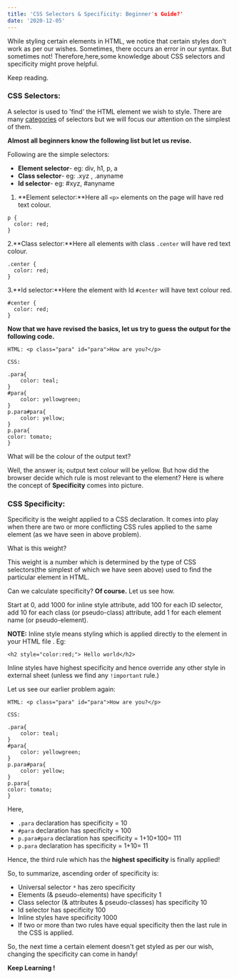 ```yaml
---
title: 'CSS Selectors & Specificity: Beginner's Guide?'
date: '2020-12-05'
---
```


While styling certain elements in HTML, we notice that certain styles don't work as per our wishes. Sometimes, there occurs an error in our syntax. But sometimes not! 
Therefore,here,some knowledge about CSS selectors and specificity might prove helpful.

Keep reading.


### **CSS Selectors:**
A selector is used to 'find' the HTML element we wish to style.
There are many [categories](https://www.w3schools.com/css/css_selectors.asp) of selectors but we will focus our attention on the simplest of them.

**Almost all beginners know the following list but let us revise.**

Following are the simple selectors:
+ **Element selector**- eg: div, h1, p, a
+ **Class selector**- eg: .xyz , .anyname
+ **Id selector**- eg: #xyz, #anyname


1. **Element selector:**Here all `<p>` elements on the page will have red text colour.
```
p {
  color: red;
}
```


2.**Class selector:**Here all elements with class `.center` will have red text colour.
```
.center {
  color: red;
}
```


3.**Id selector:**Here the element with Id `#center` will have text colour red.
```
#center {
  color: red;
}
```

**Now that we have revised the basics, let us try to guess the output for the following code.**
```
HTML: <p class="para" id="para">How are you?</p>

CSS:
   
.para{
    color: teal;
}
#para{
    color: yellowgreen;
}
p.para#para{
    color: yellow;
}
p.para{
color: tomato;
}
```
What will be the colour of the output text?

Well, the answer is; output text colour will be yellow. But how did the browser decide which rule is most relevant to the element?
Here is where the concept of **Specificity** comes into picture.


### **CSS Specificity:**

Specificity is the weight applied to a CSS declaration. It comes into play when there are two or more conflicting CSS rules applied to the same element (as we have seen in above problem).

What is this weight? 

This weight is a number which is determined by the type of CSS selectors(the simplest of which we have seen above) used to find the particular element in HTML.


Can we calculate specificity? **Of course.** Let us see how.


Start at 0, add 1000 for inline style attribute, add 100 for each ID selector, add 10 for each class (or pseudo-class) attribute, add 1 for each element name (or pseudo-element).

**NOTE:** Inline style means styling which is applied directly to the element in your HTML file . Eg: 
```
<h2 style="color:red;"> Hello world</h2>
```
Inline styles have highest specificity and hence override any other style in external sheet (unless we find any `!important` rule.)

Let us see our earlier problem again:
```
HTML: <p class="para" id="para">How are you?</p>

CSS:
   
.para{
    color: teal;
}
#para{
    color: yellowgreen;
}
p.para#para{
    color: yellow;
}
p.para{
color: tomato;
}
```
Here, 
+ `.para` declaration has specificity = 10
+ `#para` declaration has specificity = 100
+ `p.para#para` declaration has specificity = 1+10+100= 111
+ `p.para` declaration has specificity = 1+10= 11

Hence, the third rule which has the **highest specificity** is finally applied!

So, to summarize, ascending order of specificity is:
+ Universal selector `*` has zero specificity
+ Elements (& pseudo-elements) have specificity 1
+ Class selector (& attributes & pseudo-classes) has specificity 10
+ Id selector has specificity 100
+ Inline styles have specificity 1000
+ If two or more than two rules have equal specificity then the last rule in the CSS is applied.


So, the next time a certain element doesn't get styled as per our wish, changing the specificity can come in handy!

**Keep Learning !**
